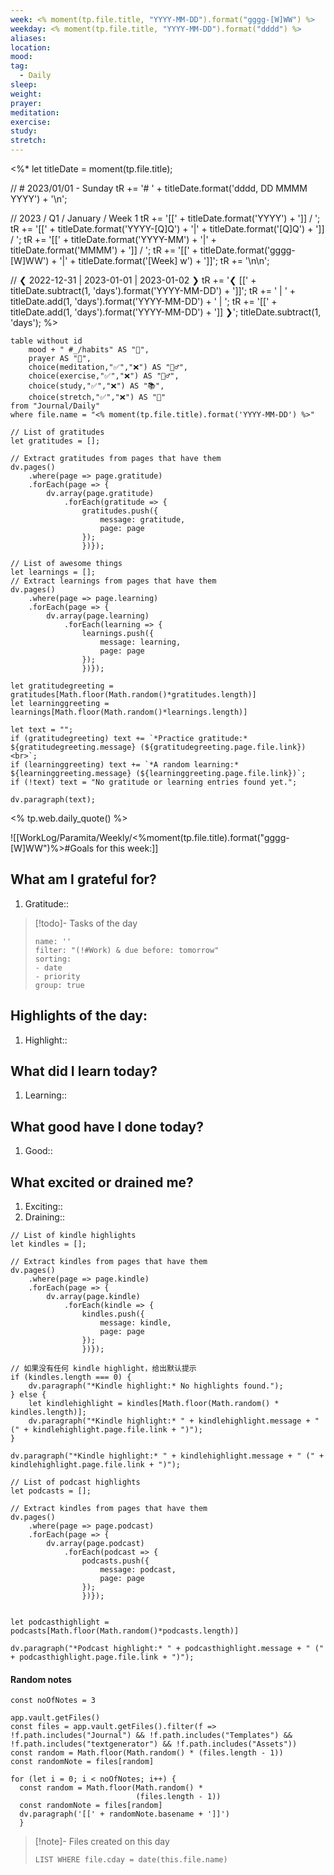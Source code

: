 ```yaml
---
week: <% moment(tp.file.title, "YYYY-MM-DD").format("gggg-[W]WW") %>
weekday: <% moment(tp.file.title, "YYYY-MM-DD").format("dddd") %>
aliases:
location:
mood:
tag:
  - Daily
sleep:
weight:
prayer:
meditation:
exercise:
study:
stretch:
---
```

<%*
let titleDate = moment(tp.file.title);

// # 2023/01/01 - Sunday
tR += '# ' + titleDate.format('dddd, DD MMMM YYYY') + '\n';

// 2023 / Q1 / January / Week 1
tR += '[[' + titleDate.format('YYYY') + ']] / ';
tR += '[[' + titleDate.format('YYYY-[Q]Q') + '|' + titleDate.format('[Q]Q') + ']] / ';
tR += '[[' + titleDate.format('YYYY-MM') + '|' + titleDate.format('MMMM') + ']] / ';
tR += '[[' + titleDate.format('gggg-[W]WW') + '|' + titleDate.format('[Week] w') + ']]';
tR += '\n\n';

// ❮ 2022-12-31 | 2023-01-01 | 2023-01-02 ❯
tR += '❮ [[' + titleDate.subtract(1, 'days').format('YYYY-MM-DD') + ']]';
tR += ' | ' + titleDate.add(1, 'days').format('YYYY-MM-DD') + ' | ';
tR += '[[' + titleDate.add(1, 'days').format('YYYY-MM-DD') + ']] ❯';
titleDate.subtract(1, 'days');
%>

```dataview
table without id
	mood + " #_/habits" AS "🌄",
	prayer AS "🙏",
	choice(meditation,"✅","❌") AS "🧘‍♂️",
	choice(exercise,"✅","❌") AS "🏃‍♂️",
	choice(study,"✅","❌") AS "📚",
	choice(stretch,"✅","❌") AS "🤸"
from "Journal/Daily"
where file.name = "<% moment(tp.file.title).format('YYYY-MM-DD') %>"
```
```dataviewjs
// List of gratitudes
let gratitudes = [];

// Extract gratitudes from pages that have them
dv.pages()
	.where(page => page.gratitude)
	.forEach(page => {
		dv.array(page.gratitude)
			.forEach(gratitude => {
				gratitudes.push({
					message: gratitude,
					page: page
				});
				})});

// List of awesome things
let learnings = [];
// Extract learnings from pages that have them
dv.pages()
	.where(page => page.learning)
	.forEach(page => {
		dv.array(page.learning)
			.forEach(learning => {
				learnings.push({
					message: learning,
					page: page
				});
				})});

let gratitudegreeting = gratitudes[Math.floor(Math.random()*gratitudes.length)] 
let learninggreeting = learnings[Math.floor(Math.random()*learnings.length)]

let text = "";
if (gratitudegreeting) text += `*Practice gratitude:* ${gratitudegreeting.message} (${gratitudegreeting.page.file.link})<br>`;
if (learninggreeting) text += `*A random learning:* ${learninggreeting.message} (${learninggreeting.page.file.link})`;
if (!text) text = "No gratitude or learning entries found yet.";

dv.paragraph(text);
```
<% tp.web.daily_quote() %>

![[WorkLog/Paramita/Weekly/<%moment(tp.file.title).format("gggg-[W]WW")%>#Goals for this week:]]

## What am I grateful for?
1. Gratitude:: 

> [!todo]- Tasks of the day
>```todoist  
>name: '' 
>filter: "(!#Work) & due before: tomorrow"
>sorting:  
>- date  
>- priority  
>group: true  
>```

## Highlights of the day:
1. Highlight:: 

## What did I learn today?
1. Learning:: 

## What good have I done today?
1. Good:: 

## What excited or drained me?
1. Exciting::
2. Draining:: 
```dataviewjs
// List of kindle highlights
let kindles = [];

// Extract kindles from pages that have them
dv.pages()
	.where(page => page.kindle)
	.forEach(page => {
		dv.array(page.kindle)
			.forEach(kindle => {
				kindles.push({
					message: kindle,
					page: page
				});
				})});

// 如果没有任何 kindle highlight，给出默认提示
if (kindles.length === 0) {
	dv.paragraph("*Kindle highlight:* No highlights found.");
} else {
	let kindlehighlight = kindles[Math.floor(Math.random() * kindles.length)];
	dv.paragraph("*Kindle highlight:* " + kindlehighlight.message + " (" + kindlehighlight.page.file.link + ")");
}

dv.paragraph("*Kindle highlight:* " + kindlehighlight.message + " (" + kindlehighlight.page.file.link + ")");
```
```dataviewjs
// List of podcast highlights
let podcasts = [];

// Extract kindles from pages that have them
dv.pages()
	.where(page => page.podcast)
	.forEach(page => {
		dv.array(page.podcast)
			.forEach(podcast => {
				podcasts.push({
					message: podcast,
					page: page
				});
				})});


let podcasthighlight = podcasts[Math.floor(Math.random()*podcasts.length)] 

dv.paragraph("*Podcast highlight:* " + podcasthighlight.message + " (" + podcasthighlight.page.file.link + ")");
```
#### Random notes
```dataviewjs
const noOfNotes = 3

app.vault.getFiles()
const files = app.vault.getFiles().filter(f => !f.path.includes("Journal") && !f.path.includes("Templates") && !f.path.includes("textgenerator") && !f.path.includes("Assets"))
const random = Math.floor(Math.random() * (files.length - 1))
const randomNote = files[random]

for (let i = 0; i < noOfNotes; i++) {
  const random = Math.floor(Math.random() * 
                            (files.length - 1))
  const randomNote = files[random] 
  dv.paragraph('[[' + randomNote.basename + ']]')
  }
```

> [!note]- Files created on this day
>```dataview  
>LIST WHERE file.cday = date(this.file.name)
>```

